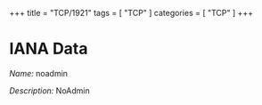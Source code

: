 +++
title = "TCP/1921"
tags = [ "TCP" ]
categories = [ "TCP" ]
+++

# IANA Data

_Name:_ noadmin

_Description:_ NoAdmin

